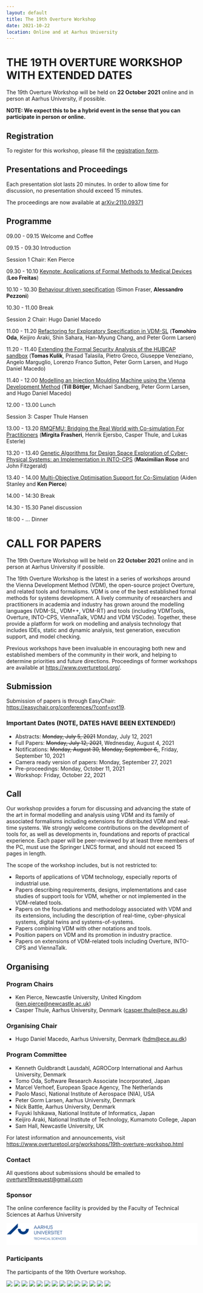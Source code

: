 ```yaml
---
layout: default
title: The 19th Overture Workshop
date: 2021-10-22
location: Online and at Aarhus University
---
```

# THE 19TH OVERTURE WORKSHOP WITH EXTENDED DATES

The 19th Overture Workshop will be held on **22 October 2021** online and in person at Aarhus University, if possible.

**NOTE: We expect this to be a hybrid event in the sense that you can participate in person or online.**

## Registration
To register for this workshop, please fill the [registration form](https://forms.gle/mdUWR1yoRubDJe5X7). 

## Presentations and Proceedings

Each presentation slot lasts 20 minutes. In order to allow time for discussion, no presentation should exceed 15 minutes. 

The proceedings are now available at [arXiv:2110.09371](https://arxiv.org/abs/2110.09371)

## Programme


09.00 - 09.15 Welcome and Coffee

09.15 - 09.30 Introduction

Session 1 Chair: Ken Pierce

09.30 - 10.10 [Keynote: Applications of Formal Methods to Medical Devices](https://github.com/overturetool/overturetool.github.io/raw/master/workshops/19/Leo.pptx)  (**Leo Freitas**)

10.10 - 10.30 [Behaviour driven specification](https://github.com/overturetool/overturetool.github.io/raw/master/workshops/19/Alessandro.pdf) (Simon Fraser, **Alessandro Pezzoni**)

10.30 - 11.00 Break

Session 2 Chair: Hugo Daniel Macedo

11.00 - 11.20 [Refactoring for Exploratory Specification in VDM-SL](https://github.com/overturetool/overturetool.github.io/raw/master/workshops/19/Tomo.pdf) (**Tomohiro Oda**, Keijiro Araki, Shin Sahara, Han-Myung Chang, and Peter
Gorm Larsen)

11.20 - 11.40 [Extending the Formal Security Analysis of the HUBCAP sandbox](https://github.com/overturetool/overturetool.github.io/raw/master/workshops/19/Tomas.pdf)  (**Tomas Kulik**, Prasad Talasila, Pietro Greco, Giuseppe Veneziano, Angelo
Marguglio, Lorenzo Franco Sutton, Peter Gorm Larsen, and Hugo Daniel
Macedo)

11.40 - 12.00 [Modelling an Injection Moulding Machine using the Vienna Development Method](https://github.com/overturetool/overturetool.github.io/raw/master/workshops/19/Till.pdf)  (**Till Böttjer**, Michael Sandberg, Peter Gorm Larsen, and Hugo Daniel Macedo) 

12.00 - 13.00 Lunch

Session 3: Casper Thule Hansen

13.00 - 13.20 [RMQFMU: Bridging the Real World with Co-simulation For Practitioners](https://github.com/overturetool/overturetool.github.io/raw/master/workshops/19/Gitta.pdf)  (**Mirgita Frasheri**, Henrik Ejersbo, Casper Thule, and Lukas Esterle)

13.20 - 13.40 [Genetic Algorithms for Design Space Exploration of Cyber-Physical Systems:
an Implementation in INTO-CPS](https://github.com/overturetool/overturetool.github.io/raw/master/workshops/19/Max.pdf)  (**Maximilian Rose** and John Fitzgerald)

13.40 - 14.00 [Multi-Objective Optimisation Support for Co-Simulation](https://github.com/overturetool/overturetool.github.io/raw/master/workshops/19/Ken.pdf)  (Aiden Stanley and **Ken Pierce**)

14.00 - 14:30 Break

14.30 - 15.30 Panel discussion

18:00 - ... Dinner 



<!---
All timings are in UTC (same as UK/Ireland/Portugal time) 

0800-0810 Welcome 

0810-0850 [Specifying Abstract User Interface in VDM-SL](https://github.com/overturetool/overturetool.github.io/raw/master/workshops/18/1-Oda.pdf) (Tomohiro Oda, Keijiro Araki, Yasuhiro Yamamoto, Kumiyo Nakakoji, Han-Myung Chang and Peter Larsen)  [Presentation](https://github.com/overturetool/overturetool.github.io/raw/master/workshops/18/1-Oda-presentation.pdf)

0850-0930 [Modelling the HUBCAP Sandbox Architecture In VDM: a Study In Security](https://github.com/overturetool/overturetool.github.io/raw/master/workshops/18/2-Kulik.pdf) (Tomas Kulik, Hugo Daniel Macedo, Prasad Talasila and Peter Gorm Larsen) [Presentation](https://github.com/overturetool/overturetool.github.io/raw/master/workshops/18/2-Kulik-presentation.pdf)

0930-1010 [Visual Studio Code VDM Support](https://github.com/overturetool/overturetool.github.io/raw/master/workshops/18/3-Rask.pdf) (Jonas Kjær Rask, Frederik Palludan Madsen, Nick Battle, Hugo Daniel Macedo and Peter Gorm Larsen) [Presentation Video](https://youtu.be/xsw3NpbBDUo)

1010-1030 Break

1030-1110 [Tuning Robotti: the Machine-assisted Exploration of Parameter Spaces in Multi-Models of a Cyber-Physical System](https://github.com/overturetool/overturetool.github.io/raw/master/workshops/18/4-Bogomolov.pdf) (Sergiy Bogomolov, John Fitzgerald, Frederik Foldager, Peter Gorm Larsen, Ken Pierce, Paulius Stankaitis and Ben Wooding) [Slides](https://github.com/overturetool/overturetool.github.io/raw/master/workshops/18/4-Bogomolov-presentation.pdf)

1110-1150 [A Co-Simulation Based Approach for Developing Safety-Critical Systems](https://github.com/overturetool/overturetool.github.io/raw/master/workshops/18/5-Tola.pdf) (Daniella Tola and Peter Gorm Larsen) [Presentation Video](https://youtu.be/8lIP8X3o7qg) [Slides](https://github.com/overturetool/overturetool.github.io/raw/master/workshops/18/5-Tola-presentation.pdf)

1150-1230 Final discussions and closing.

A zip archive of presented papers is available [here](https://github.com/overturetool/overturetool.github.io/raw/master/workshops/18/Overture18-Papers.zip) and the single PDF of proceedings is [here](https://github.com/overturetool/overturetool.github.io/raw/master/workshops/18/full-proceedings.pdf) 

--->

# CALL FOR PAPERS
The 19th Overture Workshop will be held on **22 October 2021** online and in person at Aarhus University if possible.

The 19th Overture Workshop is the latest in a series of workshops around the
Vienna Development Method (VDM), the open-source project Overture, and
related tools and formalisms. VDM is one of the best established formal
methods for systems development. A lively community of researchers and
practitioners in academia and industry has grown around the modelling
languages (VDM-SL, VDM++, VDM-RT) and tools (including VDMTools, Overture,
INTO-CPS, ViennaTalk, VDMJ and VDM VSCode). Together, these provide a
platform for work on modelling and analysis technology that includes IDEs, static
and dynamic analysis, test generation, execution support, and model checking.

Previous workshops have been invaluable in encouraging both new and
established members of the community in their work, and helping to determine
priorities and future directions. Proceedings of former workshops are
available at <https://www.overturetool.org/>.

## Submission
Submission of papers is through EasyChair: <https://easychair.org/conferences/?conf=ovt19>.

### Important Dates (NOTE, DATES HAVE BEEN EXTENDED!)
* Abstracts: ~~Monday, July 5, 2021~~ Monday, July 12, 2021
* Full Papers: ~~Monday, July 12, 2021~~, Wednesday, August 4, 2021
* Notifications: ~~Monday, August 30,~~ ~~Monday, September 6,~~, Friday, September 10, 2021
* Camera ready version of papers: Monday, September 27, 2021
* Pre-proceedings: Monday, October 11, 2021
* Workshop: Friday, October 22, 2021

## Call
Our workshop provides a forum for discussing and advancing the state of the art in formal modelling and analysis using VDM and its family of associated formalisms including extensions for distributed VDM and real-time systems. We strongly welcome contributions on the development of tools for, as well as developments in, foundations and reports of practical experience. Each paper will be peer-reviewed by at least three members of the PC, must use the Springer LNCS format, and should not exceed 15 pages in length. 

The scope of the workshop includes, but is not restricted to:
* Reports of applications of VDM technology, especially reports of industrial use.
* Papers describing requirements, designs, implementations and case studies of support tools for VDM, whether or not implemented in the VDM-related tools.
* Papers on the foundations and methodology associated with VDM and its extensions, including the description of real-time, cyber-physical systems, digital twins and systems-of-systems.
* Papers combining VDM with other notations and tools.
* Position papers on VDM and its promotion in industry practice.
* Papers on extensions of VDM-related tools including Overture, INTO-CPS and ViennaTalk.

## Organising
### Program Chairs
* Ken Pierce, Newcastle University, United Kingdom (<ken.pierce@newcastle.ac.uk>)
* Casper Thule, Aarhus University, Denmark (<casper.thule@ece.au.dk>)

### Organising Chair
* Hugo Daniel Macedo, Aarhus University, Denmark (<hdm@ece.au.dk>)

### Program Committee
* Kenneth Guldbrandt Lausdahl, AGROCorp International and Aarhus University, Denmark
* Tomo Oda, Software Research Associate Incorporated, Japan
* Marcel Verhoef, European Space Agency, The Netherlands
* Paolo Masci, National Institute of Aerospace (NIA), USA
* Peter Gorm Larsen, Aarhus University, Denmark
* Nick Battle, Aarhus University, Denmark
* Fuyuki Ishikawa, National Institute of Informatics, Japan
* Keijiro Araki, National Institute of Technology, Kumamoto College, Japan
* Sam Hall, Newcastle University, UK

For latest  information and announcements, visit <https://www.overturetool.org/workshops/19th-overture-workshop.html>


### Contact
All questions about submissions should be emailed to overture19request@gmail.com

### Sponsor
The online conference facility is provided by the Faculty of Technical Sciences at Aarhus University

[![AU Technical Sciences Logo](/images/au-tech.png)](https://tech.au.dk/en/)

### Participants

The participants of the 19th Overture workshop.

![](19/photo1.jpg)
![](19/photo2.jpg)
![](19/teams0.png)
![](19/teams1.png)
![](19/teams2.png)
![](19/teams3.png)
![](19/teams4.png)
![](19/teams5.png)
![](19/teams6.png)
![](19/teams7.png)
![](19/teams8.png)
![](19/teams9.png)
![](19/teams10.png)
![](19/teams11.png)

